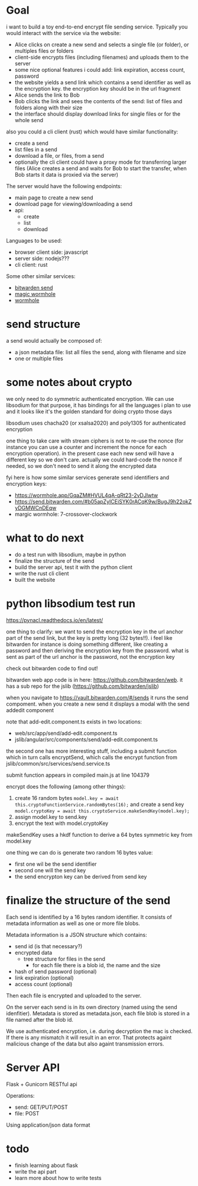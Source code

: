 # Goal
i want to build a toy end-to-end encrypt file sending service. Typically you would interact with the service via the website:
- Alice clicks on create a new send and selects a single file (or folder), or multiples files or folders
- client-side encrypts files (including filenames) and uploads them to the server
- some nice optional features i could add: link expiration, access count, password
- the website yields a send link which contains a send identifier as well as the encryption key. the encryption key should be in the url fragment
- Alice sends the link to Bob
- Bob clicks the link and sees the contents of the send: list of files and folders along with their size
- the interface should display download links for single files or for the whole send

also you could a cli client (rust) which would have similar functionality:
- create a send
- list files in a send
- download a file, or files, from a send
- optionally the cli client could have a proxy mode for transferring larger files (Alice creates a send and waits for Bob to start the transfer, when Bob starts it data is proxied via the server)

The server would have the following endpoints:
- main page to create a new send
- download page for viewing/downloading a send
- api:
  - create
  - list
  - download

Languages to be used:
- browser client side: javascript
- server side: nodejs???
- cli client: rust

Some other similar services:
- [bitwarden send](https://bitwarden.com/products/send/)
- [magic wormhole](https://magic-wormhole.readthedocs.io/en/latest/welcome.html)
- [wormhole](https://wormhole.app/)

# send structure
a send would actually be composed of:
- a json metadata file: list all files the send, along with filename and size
- one or multiple files

# some notes about crypto
we only need to do symmetric authenticated encryption. We can use libsodium for that purpose, it has bindings for all the languages i plan to use and it looks like it's the golden standard for doing crypto those days

libsodium uses chacha20 (or xsalsa2020) and poly1305 for authenticated encryption

one thing to take care with stream ciphers is not to re-use the nonce (for instance you can use a counter and increment the nonce for each encryption operation). in the present case each new send will have a different key so we don't care. actually we could hard-code the nonce if needed, so we don't need to send it along the encrypted data

fyi here is how some similar services generate send identifiers and encryption keys:
- https://wormhole.app/GqaZM#HVUL4qA-qRt23-2vDJlwtw
- https://send.bitwarden.com/#b05apZyICEiSYK0rACqK9w/BugJ9h22okZyDGMWCnDEqw
- margic wormhole: 7-crossover-clockwork

# what to do next
- do a test run with libsodium, maybe in python
- finalize the structure of the send
- build the server api, test it with the python client
- write the rust cli client
- built the website

# python libsodium test run
https://pynacl.readthedocs.io/en/latest/

one thing to clarify: we want to send the encryption key in the url anchor part of the send link, but the key is pretty long (32 bytes!!). i feel like bitwarden for instance is doing something different, like creating a password and then deriving the encryption key from the password. what is sent as part of the url anchor is the password, not the encryption key

check out bitwarden code to find out!

bitwarden web app code is in here: https://github.com/bitwarden/web. it has a sub repo for the jslib (https://github.com/bitwarden/jslib)

when you navigate to https://vault.bitwarden.com/#/sends it runs the send compoment. when you create a new send it displays a modal with the send addedit component

note that add-edit.component.ts exists in two locations:
- web/src/app/send/add-edit.component.ts
- jslib/angular/src/components/send/add-edit.component.ts

the second one has more interesting stuff, including a submit function which in turn calls encryptSend, which calls the encrypt function from jslib/common/src/services/send.service.ts

submit function appears in compiled main.js at line 104379

encrypt does the following (among other things):
1. create 16 random bytes `model.key = await this.cryptoFunctionService.randomBytes(16);` and create a send key `model.cryptoKey = await this.cryptoService.makeSendKey(model.key);`
2. assign model.key to send.key
3. encrypt the text with model.cryptoKey

makeSendKey uses a hkdf function to derive a 64 bytes symmetric key from model.key

one thing we can do is generate two random 16 bytes value:
- first one wil be the send identifier
- second one will the send key
- the send encrypton key can be derived from send key

# finalize the structure of the send
Each send is identified by a 16 bytes random identifier. It consists of metadata information as well as one or more file blobs.

Metadata information is a JSON structure which contains:
- send id (is that necessary?)
- encrypted data
  - tree structure for files in the send
    - for each file there is a blob id, the name and the size
- hash of send password (optional)
- link expiration (optional)
- access count (optional)

Then each file is encrypted and uploaded to the server.

On the server each send is in its own directory (named using the send idenfitier). Metadata is stored as metadata.json, each file blob is stored in a file named after the blob id.

We use authenticated encryption, i.e. during decryption the mac is checked. If there is any mismatch it will result in an error. That protects againt malicious change of the data but also againt transmission errors.

# Server API
Flask + Gunicorn RESTful api

Operations:
- send: GET/PUT/POST
- file: POST

Using application/json data format

# todo
- finish learning about flask
- write the api part
- learn more about how to write tests
